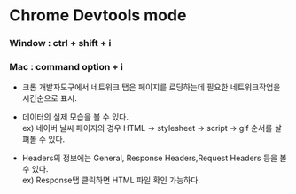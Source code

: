# Chrome Devtools mode

### Window : ctrl + shift + i
### Mac : command option + i

- 크롬 개발자도구에서 네트워크 탭은 페이지를 로딩하는데 필요한 네트워크작업을 시간순으로 표시. 
- 데이터의 실제 모습을 볼 수 있다.<br>
 ex) 네이버 날씨 페이지의 경우 HTML -> stylesheet -> script -> gif 순서를 살펴볼 수 있다.


- Headers의 정보에는 General, Response Headers,Request Headers 등을 볼 수 있다.<br>
ex) Response탭 클릭하면 HTML 파일 확인 가능하다.

